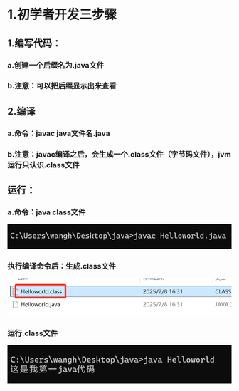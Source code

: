 # 1.初学者开发三步骤

## 1.编写代码：
### a.创建一个后缀名为.java文件
### b.注意：可以把后缀显示出来查看
## 2.编译
### a.命令：javac java文件名.java
### b.注意：javac编译之后，会生成一个.class文件（字节码文件），jvm运行只认识.class文件
## 运行：
### a.命令：java class文件
![img.png](img.png)
### 执行编译命令后：生成.class文件
![img_1.png](img_1.png)
### 运行.class文件
![img_2.png](img_2.png)
